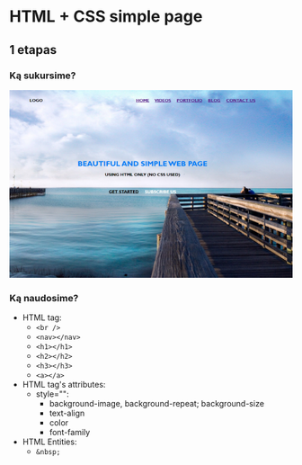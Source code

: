 # HTML + CSS simple page

## 1 etapas

### Ką sukursime?

![alt text](preview.png)

### Ką naudosime?

-   HTML tag:
    -   `<br />`
    -   `<nav></nav>`
    -   `<h1></h1>`
    -   `<h2></h2>`
    -   `<h3></h3>`
    -   `<a></a>`
-   HTML tag's attributes:
    -   style="":
        -   background-image, background-repeat; background-size
        -   text-align
        -   color
        -   font-family
-   HTML Entities:
    -   `&nbsp;`
